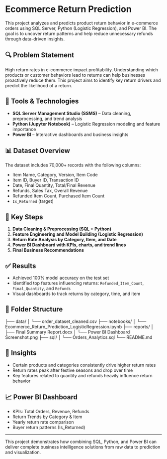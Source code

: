 # Ecommerce Return Prediction

This project analyzes and predicts product return behavior in e-commerce orders using SQL Server, Python (Logistic Regression), and Power BI. The goal is to uncover return patterns and help reduce unnecessary refunds through data-driven insights.

## 🔍 Problem Statement

High return rates in e-commerce impact profitability. Understanding which products or customer behaviors lead to returns can help businesses proactively reduce them. This project aims to identify key return drivers and predict the likelihood of a return.

## 🧰 Tools & Technologies

- **SQL Server Management Studio (SSMS)** – Data cleaning, preprocessing, and trend analysis  
- **Python (Jupyter Notebook)** – Logistic Regression modeling and feature importance  
- **Power BI** – Interactive dashboards and business insights  

## 📊 Dataset Overview

The dataset includes 70,000+ records with the following columns:

- Item Name, Category, Version, Item Code  
- Item ID, Buyer ID, Transaction ID  
- Date, Final Quantity, Total/Final Revenue  
- Refunds, Sales Tax, Overall Revenue  
- Refunded Item Count, Purchased Item Count  
- `Is_Returned` (target)  

## 🔢 Key Steps

1. **Data Cleaning & Preprocessing (SQL + Python)**  
2. **Feature Engineering and Model Building (Logistic Regression)**  
3. **Return Rate Analysis by Category, Item, and Date**  
4. **Power BI Dashboard with KPIs, charts, and trend lines**  
5. **Final Business Recommendations**

## ✅ Results

- Achieved 100% model accuracy on the test set  
- Identified top features influencing returns: `Refunded_Item_Count`, `Final_Quantity`, and `Refunds`  
- Visual dashboards to track returns by category, time, and item  

## 📁 Folder Structure
├── data/
│ └── order_dataset_cleaned.csv
├── notebooks/
│ └── Ecommerce_Return_Prediction_LogisticRegression.ipynb
├── reports/
│ ├── Final Summary Report.docx
│ └── Power BI Dashboard Screenshot.png
├── sql/
│ └── Orders_Analytics.sql
└── README.md


## 📌 Insights

- Certain products and categories consistently drive higher return rates  
- Return rates peak after festive seasons and drop over time  
- Key features related to quantity and refunds heavily influence return behavior

## 📈 Power BI Dashboard

- KPIs: Total Orders, Revenue, Refunds  
- Return Trends by Category & Item  
- Yearly return rate comparison  
- Buyer return patterns (Is_Returned)

---

This project demonstrates how combining SQL, Python, and Power BI can deliver complete business intelligence solutions from raw data to prediction and visualization.



